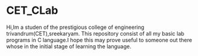 # CET_CLab
Hi,Im a studen of the prestigious college of engineering trivandrum(CET),sreekaryam. This repository consist of all my basic lab programs in C language.I hope this may prove useful to someone out there whose in the initial stage of learning the language.
